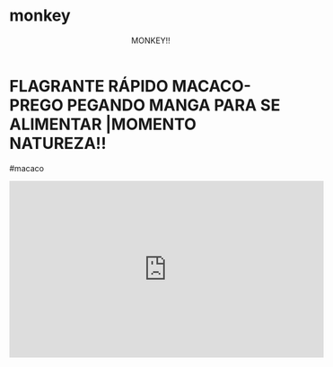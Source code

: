 <body>


 # monkey
 <header>MONKEY!!</header>
    
    
 <h1>FLAGRANTE RÁPIDO MACACO-PREGO PEGANDO MANGA PARA SE ALIMENTAR |MOMENTO NATUREZA!!</h1>
    <p>#macaco</p>
    
    
 <iframe width="560" height="315" src="https://www.youtube.com/embed/f8X-vvnx1VE?si=ZM6rRqJepOUEVIo6" title="YouTube video player" frameborder="0" allow="accelerometer; autoplay; clipboard-write; encrypted-media; gyroscope; picture-in-picture; web-share" referrerpolicy="strict-origin-when-cross-origin" allowfullscreen></iframe>
    
    
 </body>